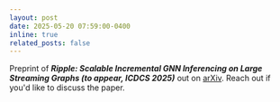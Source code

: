 ```yaml
---
layout: post
date: 2025-05-20 07:59:00-0400
inline: true
related_posts: false
---
```


Preprint of ***Ripple: Scalable Incremental GNN Inferencing on Large Streaming Graphs (to appear, ICDCS 2025)*** out on [arXiv](https://arxiv.org/abs/2505.12112). Reach out if you'd like to discuss the paper.
